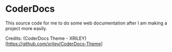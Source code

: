 # CoderDocs

This source code for me to do some web documentation after I am making a project more easily.

Credits:
(CoderDocs Theme - XRILEY)[https://github.com/xriley/CoderDocs-Theme]